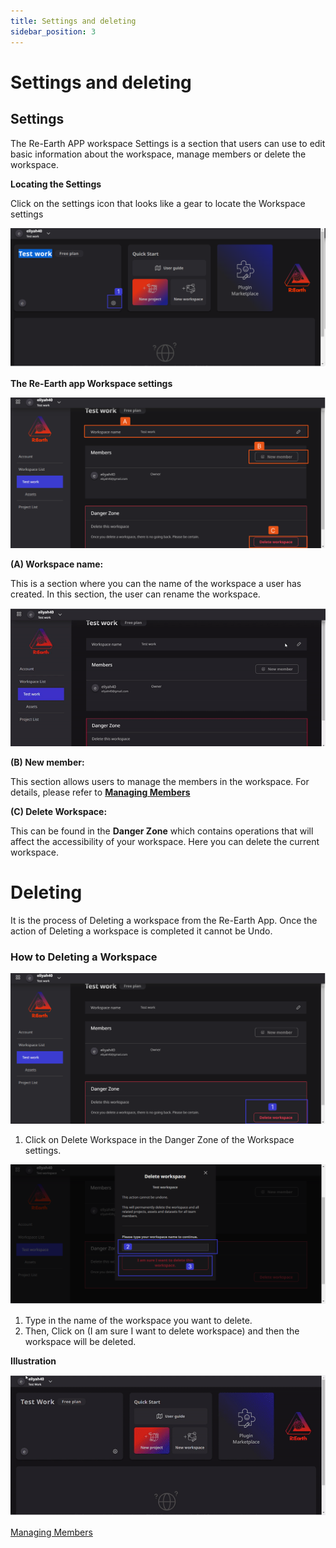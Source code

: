 ```yaml
---
title: Settings and deleting
sidebar_position: 3
---
```


# **Settings and deleting**

## **Settings**

The Re-Earth APP workspace Settings is a section that users can use to edit basic information about the workspace, manage members or delete the workspace.

**Locating the Settings**

Click on the settings icon that looks like a gear to locate the Workspace settings

![img](./img/8.png)

       

**The Re-Earth app Workspace settings**

![img](./img/9.png)

**(A) Workspace name:**

This is a section where you can the name of the workspace a user has created. In this section, the user can rename the workspace. 

![img](./img/10.gif)

**(B) New member:**

This section allows users to manage the members in the workspace. For details, please refer to **[Managing Members](/user-manual/project-and-workspace/workspace/managing-members)**

**(C) Delete Workspace:**

This can be found in the **Danger Zone** which contains operations that will affect the accessibility of your workspace. Here you can delete the current workspace.

# **Deleting**

It is the process of Deleting a workspace from the Re-Earth App. Once the action of Deleting a workspace is completed it cannot be Undo.

### How to Deleting a Workspace

![img](./img/11.png)

1. Click on Delete Workspace in the Danger Zone of the Workspace settings.

![img](./img/12.png)

1. Type in the name of the workspace you want to delete.
2. Then, Click on (I am sure I want to delete workspace) and then the workspace will be deleted.

**Illustration** 

![img](./img/13.gif)

[Managing Members](/user-manual/project-and-workspace/workspace/managing-members)